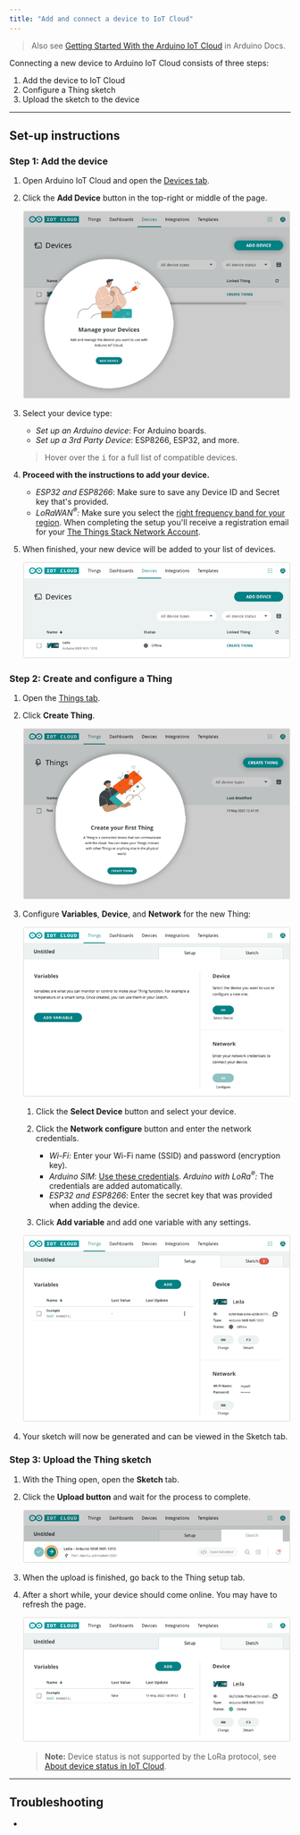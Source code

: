 ```yaml
---
title: "Add and connect a device to IoT Cloud"
---
```


> Also see [Getting Started With the Arduino IoT Cloud](https://docs.arduino.cc/cloud/iot-cloud/tutorials/iot-cloud-getting-started) in Arduino Docs.

Connecting a new device to Arduino IoT Cloud consists of three steps:

<!--
1. [Add the device to IoT Cloud](#add-the-device).
2. [Configure a Thing sketch](#create-thing)
3. [Upload the sketch to the device](#upload-sketch)
-->

1. Add the device to IoT Cloud
2. Configure a Thing sketch
3. Upload the sketch to the device

---

## Set-up instructions

<a id="add-the-device"></a>

### Step 1: Add the device

1. Open Arduino IoT Cloud and open the [Devices tab](https://create.arduino.cc/iot/devices).

2. Click the **Add Device** button in the top-right or middle of the page.

   ![](img/device-add-button.png)

3. Select your device type:

   * _Set up an Arduino device_: For Arduino boards.
   * _Set up a 3rd Party Device_: ESP8266, ESP32, and more.

   > Hover over the <kbd>i</kbd> for a full list of compatible devices.

4. **Proceed with the instructions to add your device.**

   * _ESP32 and ESP8266_: Make sure to save any Device ID and Secret key that's provided.
   * _LoRaWAN<sup>®</sup>:_ Make sure you select the [right frequency band for your region](https://www.thethingsnetwork.org/docs/lorawan/frequencies-by-country/). When completing the setup you'll receive a registration email for your [The Things Stack Network Account](https://docs.arduino.cc/cloud/iot-cloud/tutorials/cloud-lora-getting-started#step-2-registering-the-things-stack-network-account).

5. When finished, your new device will be added to your list of devices.

   ![](img/iot-device-added.png)

<a id="create-thing"></a>

### Step 2: Create and configure a Thing

<!-- The network parameters will be written to the `thingProperties.h` and `Secret` sketch files. But a sketch is only generated when a variable is added, so we'll do that first. -->

1. Open the [Things tab](https://create.arduino.cc/iot/things).

2. Click **Create Thing**.

   ![](img/iot-thing-create.png)

3. Configure **Variables**, **Device**, and **Network** for the new Thing:

   ![](img/thing-setup-before.png)

   1. Click the **Select Device** button and select your device.

   2. Click the **Network configure** button and enter the network credentials.

      * _Wi-Fi:_ Enter your Wi-Fi name (SSID) and password (encryption key).
      * _Arduino SIM_: [Use these credentials](https://support.arduino.cc/hc/en-us/articles/360013825159-What-are-the-credentials-for-the-Arduino-SIM-card).
      _Arduino with LoRa<sup>®</sup>:_ The credentials are added automatically.
      * _ESP32 and ESP8266_: Enter the secret key that was provided when adding the device.

   3. Click **Add variable** and add one variable with any settings.

   ![](img/thing-setup-after.png)
   <!-- TODO: Fix image -->

4. Your sketch will now be generated and can be viewed in the Sketch tab.

<a id="upload-sketch"></a>

### Step 3: Upload the Thing sketch

1. With the Thing open, open the **Sketch** tab.

2. Click the **Upload button** and wait for the process to complete.

   ![](img/iot-sketch-upload.png)

3. When the upload is finished, go back to the Thing setup tab.

4. After a short while, your device should come online. You may have to refresh the page.

   ![](img/iot-device-online.png)

   > **Note:** Device status is not supported by the LoRa protocol, see [About device status in IoT Cloud](https://support.arduino.cc/hc/en-us/articles/4407169649682-About-device-status-in-IoT-Cloud).

---

## Troubleshooting

*
